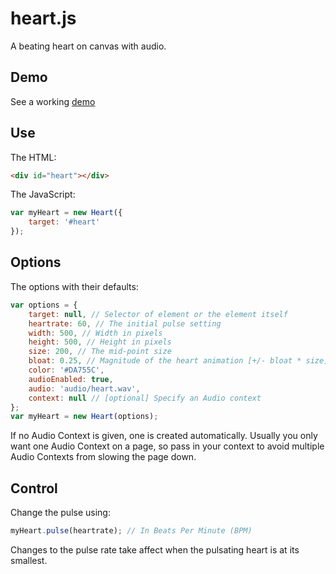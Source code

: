 # heart.js

A beating heart on canvas with audio.

## Demo

See a working [demo](http://happyworm.com/thepag/lab/heart.js/)

## Use

The HTML:
```html
<div id="heart"></div>
```

The JavaScript:
```javascript
var myHeart = new Heart({
	target: '#heart'
});
```

## Options

The options with their defaults:
```javascript
var options = {
	target: null, // Selector of element or the element itself
	heartrate: 60, // The initial pulse setting
	width: 500, // Width in pixels
	height: 500, // Height in pixels
	size: 200, // The mid-point size
	bloat: 0.25, // Magnitude of the heart animation [+/- bloat * size]
	color: '#DA755C',
	audioEnabled: true,
	audio: 'audio/heart.wav',
	context: null // [optional] Specify an Audio context
};
var myHeart = new Heart(options);
```
If no Audio Context is given, one is created automatically.
Usually you only want one Audio Context on a page, so pass in your context to avoid multiple Audio Contexts from slowing the page down.

## Control

Change the pulse using:
```javascript
myHeart.pulse(heartrate); // In Beats Per Minute (BPM)
```
Changes to the pulse rate take affect when the pulsating heart is at its smallest.
